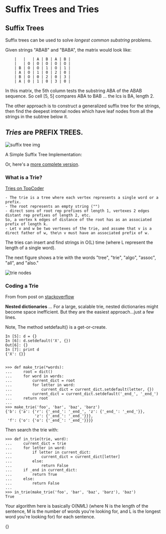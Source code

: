 # Suffix Trees and Tries


## Suffix Trees

Suffix trees can be used to solve *longest common substring* problems.

Given strings "ABAB" and "BABA", the matrix would look like:

        |   |   | A | B | A | B |
        |   | O | O | O | O | O |
        | B | O | O | 1 | O | 1 |
        | A | O | 1 | 0 | 2 | 0 |
        | B | O | 0 | 2 | 0 | 3 |
        | A | O | 1 | 0 | 3 | 0 |


In this matrix, the 5th column tests the substring ABA of the ABAB sequence.
So cell [5, 5] compares ABA to BAB ... the lcs is BA, length 2.


The other approach is to construct a generalized suffix tree for the strings, 
then find the deepest internal nodes which have leaf nodes from all the strings in the subtree below it.

## *Tries* are PREFIX TREES.

![suffix tree img][suffix_tree]

A Simple Suffix Tree Implementation:
<script src="https://gist.github.com/hillscottc/f0460657daca55f95b62.js"></script>

Or, here's a [more complete version][suffix_tree_big].

### What is a Trie?

[Tries on TopCoder][tries1]


    - The trie is a tree where each vertex represents a single word or a prefix.
    - The root represents an empty string ("")
    - direct sons of root rep prefixes of length 1, vertexes 2 edges distant rep prefixes of length 2, etc. 
    So, a vertex k edges of distance of the root has as an associated prefix of length k.
    - Let v and w be two vertexes of the trie, and assume that v is a direct father of w, the\n v must have an associated prefix of w.

The tries can insert and find strings in O(L) time (where L represent the length of a single word). 

The next figure shows a trie with the words "tree", "trie", "algo", "assoc", "all", and "also."

![trie nodes][trie_nodes]

### Coding a Trie

From from post on [stackoverflow](http://stackoverflow.com/questions/11015320/how-to-create-a-trie-in-python)

**Nested dictionaries** ... For a large, scalable trie, nested dictionaries might become space inefficient. 
But they are the easiest approach...just a few lines.

Note, The method setdefault() is a get-or-create.

    In [5]: d = {}
    In [6]: d.setdefault('X', {})
    Out[6]: {}
    In [7]: print d
    {'X': {}}


    >>> def make_trie(*words):
    ...     root = dict()
    ...     for word in words:
    ...         current_dict = root
    ...         for letter in word:
    ...             current_dict = current_dict.setdefault(letter, {})
    ...         current_dict = current_dict.setdefault('_end_', '_end_')
    ...     return root
    ...
    >>> make_trie('foo', 'bar', 'baz', 'barz')
    {'b': {'a': {'r': {'_end_': '_end_', 'z': {'_end_': '_end_'}},
                 'z': {'_end_': '_end_'}}},
     'f': {'o': {'o': {'_end_': '_end_'}}}}

Then search the trie with:
 
    >>> def in_trie(trie, word):
    ...     current_dict = trie
    ...     for letter in word:
    ...         if letter in current_dict:
    ...             current_dict = current_dict[letter]
    ...         else:
    ...             return False
    ...     if _end in current_dict:
    ...         return True
    ...     else:
    ...         return False
    ... 
    >>> in_trie(make_trie('foo', 'bar', 'baz', 'barz'), 'baz')
    True

Your algorithm here is basically O(N*M*L) (where N is the length of the sentence, M is the number of words you're looking for, and L is the longest word you're looking for) for each sentence.

{}







[suffix_tree]: https://hillscottc.github.io/img/suffix_tree.png
[suffix_tree_big]: https://gist.github.com/hillscottc/e27f7acbc235f6a3e75d
[trie_stack]: https://gist.github.com/hillscottc/d60e7fbe714a6a4b8f9b.js
[tries1]: http://help.topcoder.com/data-science/competing-in-algorithm-challenges/algorithm-tutorials/using-tries/
[trie_nodes]: https://hillscottc.github.io/img/trie.png